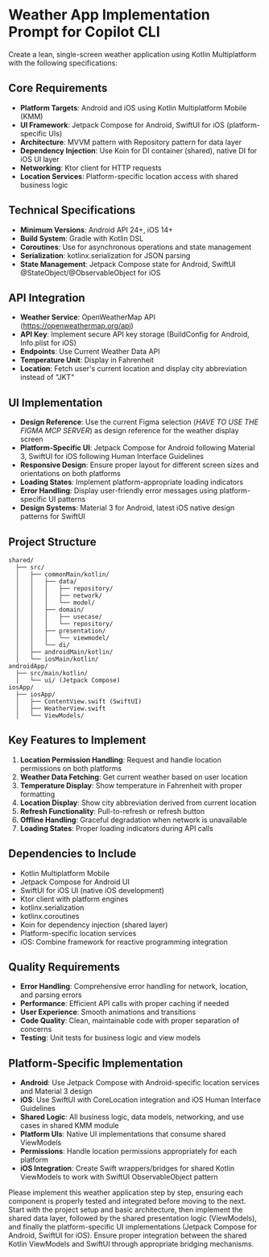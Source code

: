 # Weather App Implementation Prompt for Copilot CLI

Create a lean, single-screen weather application using Kotlin Multiplatform with the following specifications:

## Core Requirements
- **Platform Targets**: Android and iOS using Kotlin Multiplatform Mobile (KMM)
- **UI Framework**: Jetpack Compose for Android, SwiftUI for iOS (platform-specific UIs)
- **Architecture**: MVVM pattern with Repository pattern for data layer
- **Dependency Injection**: Use Koin for DI container (shared), native DI for iOS UI layer
- **Networking**: Ktor client for HTTP requests
- **Location Services**: Platform-specific location access with shared business logic

## Technical Specifications
- **Minimum Versions**: Android API 24+, iOS 14+
- **Build System**: Gradle with Kotlin DSL
- **Coroutines**: Use for asynchronous operations and state management
- **Serialization**: kotlinx.serialization for JSON parsing
- **State Management**: Jetpack Compose state for Android, SwiftUI @StateObject/@ObservableObject for iOS

## API Integration
- **Weather Service**: OpenWeatherMap API (https://openweathermap.org/api)
- **API Key**: Implement secure API key storage (BuildConfig for Android, Info.plist for iOS)
- **Endpoints**: Use Current Weather Data API
- **Temperature Unit**: Display in Fahrenheit
- **Location**: Fetch user's current location and display city abbreviation instead of "JKT"

## UI Implementation
- **Design Reference**: Use the current Figma selection (*HAVE TO USE THE FIGMA MCP SERVER*) as design reference for the weather display screen
- **Platform-Specific UI**: Jetpack Compose for Android following Material 3, SwiftUI for iOS following Human Interface Guidelines
- **Responsive Design**: Ensure proper layout for different screen sizes and orientations on both platforms
- **Loading States**: Implement platform-appropriate loading indicators
- **Error Handling**: Display user-friendly error messages using platform-specific UI patterns
- **Design Systems**: Material 3 for Android, latest iOS native design patterns for SwiftUI

## Project Structure
```
shared/
  ├── src/
  │   ├── commonMain/kotlin/
  │   │   ├── data/
  │   │   │   ├── repository/
  │   │   │   ├── network/
  │   │   │   └── model/
  │   │   ├── domain/
  │   │   │   ├── usecase/
  │   │   │   └── repository/
  │   │   ├── presentation/
  │   │   │   └── viewmodel/
  │   │   └── di/
  │   ├── androidMain/kotlin/
  │   └── iosMain/kotlin/
androidApp/
  ├── src/main/kotlin/
  │   └── ui/ (Jetpack Compose)
iosApp/
  ├── iosApp/
  │   ├── ContentView.swift (SwiftUI)
  │   ├── WeatherView.swift
  │   └── ViewModels/
```

## Key Features to Implement
1. **Location Permission Handling**: Request and handle location permissions on both platforms
2. **Weather Data Fetching**: Get current weather based on user location
3. **Temperature Display**: Show temperature in Fahrenheit with proper formatting
4. **Location Display**: Show city abbreviation derived from current location
5. **Refresh Functionality**: Pull-to-refresh or refresh button
6. **Offline Handling**: Graceful degradation when network is unavailable
7. **Loading States**: Proper loading indicators during API calls

## Dependencies to Include
- Kotlin Multiplatform Mobile
- Jetpack Compose for Android UI
- SwiftUI for iOS UI (native iOS development)
- Ktor client with platform engines
- kotlinx.serialization
- kotlinx.coroutines
- Koin for dependency injection (shared layer)
- Platform-specific location services
- iOS: Combine framework for reactive programming integration

## Quality Requirements
- **Error Handling**: Comprehensive error handling for network, location, and parsing errors
- **Performance**: Efficient API calls with proper caching if needed
- **User Experience**: Smooth animations and transitions
- **Code Quality**: Clean, maintainable code with proper separation of concerns
- **Testing**: Unit tests for business logic and view models

## Platform-Specific Implementation
- **Android**: Use Jetpack Compose with Android-specific location services and Material 3 design
- **iOS**: Use SwiftUI with CoreLocation integration and iOS Human Interface Guidelines
- **Shared Logic**: All business logic, data models, networking, and use cases in shared KMM module
- **Platform UIs**: Native UI implementations that consume shared ViewModels
- **Permissions**: Handle location permissions appropriately for each platform
- **iOS Integration**: Create Swift wrappers/bridges for shared Kotlin ViewModels to work with SwiftUI ObservableObject pattern

Please implement this weather application step by step, ensuring each component is properly tested and integrated before moving to the next. Start with the project setup and basic architecture, then implement the shared data layer, followed by the shared presentation logic (ViewModels), and finally the platform-specific UI implementations (Jetpack Compose for Android, SwiftUI for iOS). Ensure proper integration between the shared Kotlin ViewModels and SwiftUI through appropriate bridging mechanisms.
